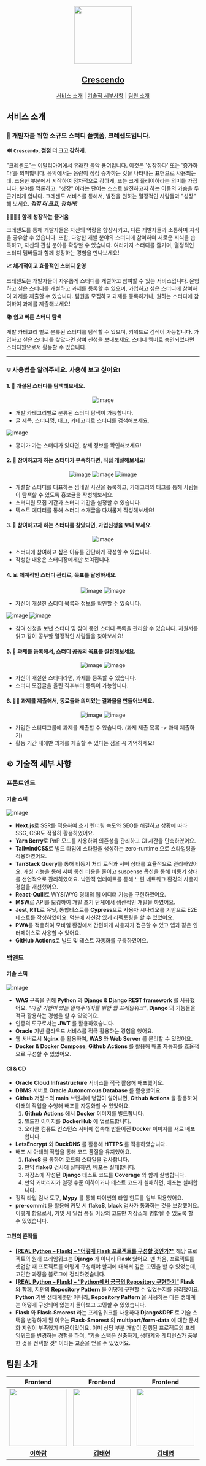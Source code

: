 <div align="center">
  

  
<a href="https://crescendo-study.site">
 <img src="https://hackmd.io/_uploads/ryeulfix46.png" width="150px" >
</a>

## [Crescendo](https://crescendo-study.site)

    
[서비스 소개](#서비스-소개) | [기술적 세부사항](#-기술적-세부-사항) | [팀원 소개](#팀원-소개)
    
</div>


##  서비스 소개

### 👋 개발자를 위한 소규모 스터디 플랫폼, 크레센도입니다.

**🔊 `Crescendo`, 점점 더 크고 강하게.** 

"크레센도"는 이탈리아어에서 유래한 음악 용어입니다. 이것은 '성장하다' 또는 '증가하다'를 의미합니다. 음악에서는 음량이 점점 증가하는 것을 나타내는 표현으로 사용되는데, 조용한 부분에서 시작하여 점차적으로 강하게, 또는 크게 플레이하라는 의미를 가집니다.
분야를 막론하고, "성장" 이라는 단어는 스스로 발전하고자 하는 이들의 가슴을 두근거리게 합니다. 크레센도 서비스를 통해서, 발전을 원하는 열정적인 사람들과 "성장" 해 보세요. ***점점 더 크고, 강하게!***

**👨‍👩‍👧‍👦 함께 성장하는 즐거움**

크레센도를 통해 개발자들은 자신의 역량을 향상시키고, 다른 개발자들과 소통하며 지식을 공유할 수 있습니다. 또한, 다양한 개발 분야의 스터디에 참여하여 새로운 지식을 습득하고, 자신의 관심 분야를 확장할 수 있습니다. 여러가지 스터디를 즐기며, 열정적인 스터디 멤버들과 함께 성장하는 경험을 만나보세요!

**📈 체계적이고 효율적인 스터디 운영**

크레센도는 개발자들이 자유롭게 스터디를 개설하고 참여할 수 있는 서비스입니다. 운영하고 싶은 스터디를 개설하고 과제를 등록할 수 있으며, 가입하고 싶은 스터디에 참여하여 과제를 제출할 수 있습니다. 팀원을 모집하고 과제를 등록하거나, 원하는 스터디에 참여하여 과제를 제출해보세요!

**📚 쉽고 빠른 스터디 탐색**

개발 카테고리 별로 분류된 스터디를 탐색할 수 있으며, 키워드로 검색이 가능합니다. 가입하고 싶은 스터디를 찾았다면 참여 신청을 보내보세요. 스터디 멤버로 승인되었다면 스터디원으로서 활동할 수 있습니다.

---
### 💡 사용법을 알려주세요. 사용해 보고 싶어요!

#### 1. 🔎 개설된 스터디를 탐색해보세요.

<div align="center">

![image](https://hackmd.io/_uploads/BJWA3IqEa.png)
 
</div>


- 개발 카테고리별로 분류된 스터디 탐색이 가능합니다.
- 글 제목, 스터디명, 태그, 카테고리로 스터디를 검색해보세요.

![image](https://hackmd.io/_uploads/S1qWCL5V6.png)
- 흥미가 가는 스터디가 있다면, 상세 정보를 확인해보세요!


#### 2. 📸 참여하고자 하는 스터디가 부족하다면, 직접 개설해보세요!
<div align="center">

![image](https://hackmd.io/_uploads/ryt5fH5Va.png)
![image](https://hackmd.io/_uploads/HJl5aUqVa.png)
![image](https://hackmd.io/_uploads/Hk5y_H9Na.png)


</div>

- 개설할 스터디를 대표하는 썸네일 사진을 등록하고, 카테고리와 태그를 통해 사람들이 탐색할 수 있도록 홍보글을 작성해보세요.
- 스터디원 모집 기간과 스터디 기간을 설정할 수 있습니다.
- 텍스트 에디터를 통해 스터디 소개글을 다채롭게 작성해보세요!

#### 3. 📩 참여하고자 하는 스터디를 찾았다면, 가입신청을 보내 보세요.

<div align="center">
  
![image](https://hackmd.io/_uploads/B17uoB9Na.png)

</div>


- 스터디에 참여하고 싶은 이유를 간단하게 작성할 수 있습니다.
- 작성한 내용은 스터디장에게만 보여집니다.


#### 4. 📊 체계적인 스터디 관리로, 목표를 달성하세요.

<div align="center">

![image](https://hackmd.io/_uploads/S1fycU9Ea.png)
![image](https://hackmd.io/_uploads/SyyenSc46.png)
    
</div>

- 자신이 개설한 스터디 목록과 정보를 확인할 수 있습니다.

![image](https://hackmd.io/_uploads/SyOmxIqV6.png)
![image](https://hackmd.io/_uploads/H1DNeUcE6.png)

- 참여 신청을 보낸 스터디 및 참여 중인 스터디 목록을 관리할 수 있습니다. 지원서를 읽고 같이 공부할 열정적인 사람들을 찾아보세요!


#### 5. 💯 과제를 등록해서, 스터디 공동의 목표를 설정해보세요.

<div align="center">

![image](https://hackmd.io/_uploads/B1v3nr9Vp.png)
![image](https://hackmd.io/_uploads/Bk5f5Uc4a.png)

  
</div>


- 자신이 개설한 스터디라면, 과제를 등록할 수 있습니다.
- 스터디 모집글을 올린 직후부터 등록이 가능합니다.

#### 6. 💪🏼 과제를 제출해서, 동료들과 의미있는 결과물을 만들어보세요.

<div align="center">

![image](https://hackmd.io/_uploads/HymyJI9Vp.png)
![image](https://hackmd.io/_uploads/H1FjyucVp.png)

</div>



- 가입한 스터디그룹에 과제를 제출할 수 있습니다. (과제 제출 목록 -> 과제 제출하기)
- 활동 기간 내에만 과제를 제출할 수 있다는 점을 꼭 기억하세요!

## ⚙ 기술적 세부 사항

### 프론트엔드
#### 기술 스택
![image](https://hackmd.io/_uploads/rknWYO9Vp.png)


- **Next.js**로 SSR를 적용하여 초기 렌더링 속도와 SEO를 해결하고 상황에 따라 SSG, CSR도 적절히 활용하였어요.
- **Yarn Berry**로 PnP 모드를 사용하여 의존성을 관리하고 CI 시간을 단축하였어요.
- **TailwindCSS**로 빌드 타임에 스타일을 생성하는 zero-runtime 으로 스타일링을 적용하였어요.
- **TanStack Query**를 통해 비동기 처리 로직과 서버 상태를 효율적으로 관리하였어요. 캐싱 기능을 통해 서버 통신 비용을 줄이고 suspense 옵션을 통해 비동기 상태를 선언적으로 관리하였어요. 낙관적 업데이트를 통해 느린 네트워크 환경의 사용자 경험을 개선했어요.
- **React-Quill**로 WYSIWYG 형태의 웹 에디터 기능을 구현하였어요.
- **MSW**로 API를 모킹하여 개발 초기 단계에서 생산적인 개발을 하였어요.
- **Jest, RTL**로 유닛, 통합테스트를 **Cypress**으로 사용자 시나리오를 기반으로 E2E 테스트를 작성하였어요. 덕분에 자신감 있게 리펙토링을 할 수 있었어요.
- **PWA**를 적용하여 모바일 환경에서 간편하게 사용자가 접근할 수 있고 앱과 같은 인터페이스로 사용할 수 있어요.
- **GitHub Actions**로 빌드 및 테스트 자동화를 구축하였어요.



### 백엔드
#### 기술 스택
![image](https://hackmd.io/_uploads/rypwMpPE6.png)

- **WAS** 구축을 위해 **Python** 과 **Django & Django REST framework** 를 사용했어요. *"마감 기한이 있는 완벽주의자를 위한 웹 프레임워크"*, **Django** 의 기능들을 적극 활용하는 경험을 할 수 있었어요.
- 인증의 도구로서는 **JWT** 를 활용하였습니다.
- **Oracle** 기반 클라우드 서비스를 적극 활용하는 경험을 했어요.
- 웹 서버로서 **Nginx** 를 활용하여, **WAS** 와 **Web Server** 를 분리할 수 있었어요.
- **Docker & Docker Compose**, **Github Actions** 를 활용해 배포 자동화를 효율적으로 구성할 수 있었어요.

#### CI & CD

- **Oracle Cloud Infrastructure** 서비스를 적극 활용해 배포했어요.
- **DBMS** 서버로 **Oracle Autonomous Database** 를 활용했어요.
- **Github** 저장소의 **main** 브랜치에 병합이 일어나면, **Github Actions** 을 활용하여 아래의 작업을 수행해 배포를 자동화할 수 있었어요.
    1. **Github Actions** 에서 **Docker** 이미지를 빌드합니다.
    2. 빌드한 이미지를 **DockerHub** 에 업로드합니다.
    3. 오라클 컴퓨트 인스턴스 서버에 접속해 만들어진 **Docker** 이미지를 새로 배포합니다.
- **LetsEncrypt** 와 **DuckDNS** 를 활용해 **HTTPS** 를 적용하였습니다.
- 배포 시 아래의 작업을 통해 코드 품질을 유지했어요.
    1. **flake8** 을 통하여 코드의 스타일을 검사합니다.
    2. 만약 **flake8** 검사에 실패하면, 배포는 실패합니다.
    3. 저장소에 작성된 **Django** 테스트 코드를 **Coverage** 와 함께 실행합니다.
    4. 만약 커버리지가 일정 수준 이하이거나 테스트 코드가 실패하면, 배포는 실패합니다.
- 정적 타입 검사 도구, **Mypy** 를 통해 파이썬의 타입 힌트를 일부 적용했어요.
- **pre-commit** 을 활용해 커밋 시 **flake8**, **black** 검사가 통과하는 것을 보장했어요. 이렇게 함으로서, 커밋 시 일정 품질 이상의 코드만 저장소에 병합될 수 있도록 할 수 있었습니다.

#### 고민의 흔적들

- [**[REAL Python – Flask] – “어떻게 Flask 프로젝트를 구성할 것인가?”**](https://www.gdsanadevlog.com/planguages/real-python-flask-%ec%96%b4%eb%96%bb%ea%b2%8c-flask-%ed%94%84%eb%a1%9c%ec%a0%9d%ed%8a%b8%eb%a5%bc-%ea%b5%ac%ec%84%b1%ed%95%a0-%ea%b2%83%ec%9d%b8%ea%b0%80/)
해당 프로젝트의 원래 프레임워크는 **Django** 가 아니라 **Flask** 였어요. 맨 처음, 프로젝트를 셋업할 때 프로젝트를 어떻게 구성해야 할지에 대해서 깊은 고민을 할 수 있었는데, 고민한 과정을 블로그에 정리하였습니다.
- [**[REAL Python – Flask] – “Python에서 궁극의 Repository 구현하기”**](https://www.gdsanadevlog.com/planguages/real-python-flask-python%ec%97%90%ec%84%9c-jparepository-like-repository-%ea%b5%ac%ed%98%84%ed%95%98%ea%b8%b0/)
**Flask** 와 함께, 저만의 **Repository Pattern** 을 어떻게 구현할 수 있었는지를 정리했어요. **Python** 기반 생태계뿐만 아니라, **Repository Pattern** 을 사용하는 다른 생태계는 어떻게 구성되어 있는지 돌아보고 고민할 수 있었습니다.
- **Flask** 와 **Flask-Smorest** 라는 프레임워크를 사용하다 **Django&DRF** 로 기술 스택을 변경하게 된 이유는 **Flask-Smorest** 의 **multipart/form-data** 에 대한 문서화 지원이 부족했기 때문이었어요. 이미 상당 부분 개발이 진행된 프로젝트의 프레임워크를 변경하는 경험을 하며, "기술 스택은 신중하게, 생태계와 레퍼런스가 풍부한 것을 선택할 것" 이라는 교훈을 얻을 수 있었어요.




## 팀원 소개

|     Frontend   |    Frontend    |   Frontend    |    Backend    |
|:-------------------------------------------------------------------------------------------:|:-------------------------------------------------------------------------------------------:|:--------------------------------------------------------------------------------------------:|:-------------------------------------------------------------------------------------------:|
| <img src="https://avatars.githubusercontent.com/u/87893624?v=4" width="150px"/> | <img src="https://avatars.githubusercontent.com/u/48711263?v=4" width="150px"  /> | <img src="https://avatars.githubusercontent.com/u/51291185?v=4" width="150px" /> | <img src="https://avatars.githubusercontent.com/u/88619089?v=4" width="150px" /> |
| **[이하람](https://github.com/halamlee)**  |  **[김태현](https://github.com/thyeone)**  |  **[김태영](https://github.com/overtae)**  | **[정재균](https://github.com/TGoddessana)**  |
